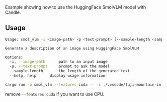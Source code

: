 Example showing how to use the HuggingFace SmolVLM model with Candle.

## Usage

```bash
Usage: smol_vlm -i <image-path> -p <text-prompt> [--sample-length <sample-length>]

Generate a description of an image using HuggingFace SmolVLM

Options:
  -i, --image-path      path to an input image
  -p, --text-prompt     prompt to ask the model
  --sample-length       the length of the generated text
  --help, help      display usage information
```

```bash
cargo run -p smol_vlm --features cuda -- -i ./.vscode/fuji-mountain-in-autumn.jpg -p "describe" --sample-length 100
```
remove `--features cuda` if you want to use CPU.

